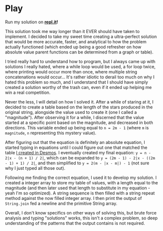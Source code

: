 # Play

Run my solution on **[repl.it](https://repl.it/@Xevion/A-Computer-Science-February-2015-Play)!**

This solution took me way longer than it EVER should have taken to implement. I decided to take my sweet time creating a ultra-perfect solution that would be more accurate, faster, and analytical to how the problem actually functioned (which ended up being a good refresher on how absolute value parent functions can be determined from a graph or table).

I tried really hard to understand how to program, but I always came up with solutions I really hated, where a while loop would be used, a for loop twice, where printing would occur more than once, where multiple string concatenations would occur... It's rather idiotic to derail too much on why I hated this problem so much, and I understand that I should have simply created a solution worthy of the trash can, even if it ended up helping me win a real competition.

Never the less, I will detail on how I solved it. After a while of staring at it, I decided to create a table based on the length of the stars produced in the original string, alongside the value used to create it (one I called a "magnitude"). After observing it for a while, I discerned that the value started at a specific point based on the magnitude, and decreased in both directions. This variable ended up being equal to `n = 2m - 1` (where `m` is `magnitude`, `n` representing this mystery value).

After figuring out that the equation is definitely an absolute equation, I started typing in equations until I could figure out one that matched the table [I created in Desmos](https://www.desmos.com/calculator/0gszz81jpx). I eventually created my final equation: `y = n - 2|x - (n + 1) / 2|`, which can be expanded to `y = (2m - 1) - 2|x - ((2m - 1) + 1) / 2|`, and then simplified to `y = 2(m - |x - m|) - 1` (not sure why I just typed all those out).

Following me finding the correct equation, I used it to develop my solution. I created a integer array to store my table of values, with a length equal to the magnitude (and then later used that length to substitute in my equation - yeah I'm so optimized). A string sequence is then filled with a string repeat method against the now filled integer array. I then print the output of `String.join` fed a newline and the primitive String array.

Overall, I don't know specifics on other ways of solving this, but brute force analysis and typing "solutions" works, this isn't a complex problem, so deep understanding of the patterns that the output contains is not required.